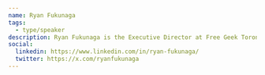 ```yaml
---
name: Ryan Fukunaga
tags:
  - type/speaker
description: Ryan Fukunaga is the Executive Director at Free Geek Toronto, a not-for-profit social enterprise focused on increasing digital inclusion in Toronto through the reuse of technology. Ryan is a passionate advocate of capacity building, fostering a right-to-repair ethos, environmental stewardship, and building technological resiliency for marginalized communities. He aims to collectively, creatively, and critically explore the engagement of technology sustainability within the framework of community building. @RyanFukunaga on Twitter and LinkedIn
social:
  linkedin: https://www.linkedin.com/in/ryan-fukunaga/
  twitter: https://x.com/ryanfukunaga
---
```


